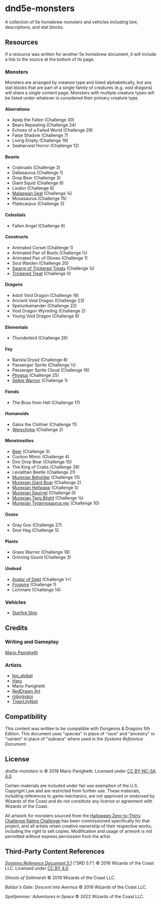 # dnd5e-monsters

A collection of 5e homebrew monsters and vehicles including lore, descriptions, and stat blocks.

## Resources

If a resource was written for another 5e homebrew document, it will include a link to the source at the bottom of its page.

### Monsters

Monsters are arranged by creature type and listed alphabetically, but any stat blocks that are part of a single family of creatures (e.g. void dragons) will share a single content page. Monsters with multiple creature types will be listed under whatever is considered their primary creature type.

#### Aberrations

- Apep the Fallen (Challenge 30)
- Bears Repeating (Challenge 24)
- Echoes of a Failed World (Challenge 29)
- False Shadow (Challenge 7)
- Living Empty (Challenge 19)
- Seaharvest Horror (Challenge 12)

#### Beasts

- Crabnado (Challenge 3)
- Dallasaurus (Challenge 1)
- Drop Bear (Challenge 3)
- Giant Squid (Challenge 6)
- Liodon (Challenge 6)
- [Malagwan Seal](beasts/malagwan-seal.md) (Challenge ⅛)
- Mosasaurus (Challenge 15)
- Platecarpus (Challenge 3)

#### Celestials

- Fallen Angel (Challenge 9)

#### Constructs

- Animated Corset (Challenge 1)
- Animated Pair of Boots (Challenge ½)
- Animated Pair of Gloves (Challenge 1)
- Soul Warden (Challenge 20)
- [Swarm of Trickered Treats](constructs/trickered-treat.md#swarm-of-trickered-treats) (Challenge ¼)
- [Trickered Treat](constructs/trickered-treat.md) (Challenge 0)

#### Dragons

- Adult Void Dragon (Challenge 16)
- Ancient Void Dragon (Challenge 23)
- Spelunkamander (Challenge 22)
- Void Dragon Wyrmling (Challenge 2)
- Young Void Dragon (Challenge 9)

#### Elementals

- Thunderbird (Challenge 26)

#### Fey

- Barista Dryad (Challenge 8)
- Passenger Sprite (Challenge ½)
- Passenger Sprite Cloud (Challenge 16)
- [Phygius](fey/phygius.md) (Challenge 25)
- [Selkie Warrior](fey/selkie-warrior.md) (Challenge 1)

#### Fiends

- The Boss from Hell (Challenge 17)

#### Humanoids

- Galos the Clothier (Challenge 11)
- [Werechimp](humanoids/werechimp.md) (Challenge 2)

#### Monstrosities

- [Beer](monstrosities/beer.md) (Challenge 3)
- Cuckoo Mimic (Challenge 4)
- Dire Drop Bear (Challenge 10)
- The King of Crabs (Challenge 28)
- Leviathan Beetle (Challenge 21)
- [Murexian Beholder](monstrosities/murexian-beholder.md) (Challenge 13)
- [Murexian Giant Boar](monstrosities/murexian-giant-boar.md) (Challenge 2)
- [Murexian Hellwasp](monstrosities/murexian-hellwasp.md) (Challenge 5)
- [Murexian Squirrel](monstrosities/murexian-squirrel.md) (Challenge 0)
- [Murexian Twig Blight](monstrosities/murexian-twig-blight.md) (Challenge ⅛)
- [Murexian Tyrannosaurus rex](monstrosities/murexian-tyrannosaurus-rex.md) (Challenge 10)

#### Oozes

- Gray Goo (Challenge 27)
- Snot Hag (Challenge 5)

#### Plants

- Grass Warrior (Challenge 18)
- Grinning Gourd (Challenge 3)

#### Undead

- [Avatar of Debt](undead/avatar-of-debt.md) (Challenge 1+)
- [Frogpire](undead/frogpire.md) (Challenge 1)
- Lichmare (Challenge 14)

### Vehicles

- [Starfire Ship](vehicles/starfire-ship.md)

## Credits

### Writing and Gameplay

[Mario Panighetti](https://mario.panighetti.net)

### Artists

- [boi_global](https://twitter.com/boi_global)
- [Haru](https://twitter.com/200dollarHaru)
- Mario Panighetti
- [RedDrawn Art](https://linktr.ee/RedDrawnArt)
- [robogyaru](https://twitter.com/robogyaru)
- [TigerLilyNoh](https://tigerlilynoh.tumblr.com)

## Compatibility

This content was written to be compatible with Dungeons & Dragons 5th Edition.  This document uses "species" in place of "race" and "ancestry" or "variant" in place of "subrace" where used in the _Systems Reference Document_.

## License

_dnd5e-monsters_ is © 2018 Mario Panighetti. Licensed under [CC BY-NC-SA 4.0](https://creativecommons.org/licenses/by-nc-sa/4.0/legalcode).

Certain materials are included under fair use exemption of the U.S. Copyright Law and are restricted from further use. These materials, including references to game mechanics, are not approved or endorsed by Wizards of the Coast and do not constitute any license or agreement with Wizards of the Coast.

All artwork for monsters sourced from the [Halloween Zero-to-Thirty Challenge Rating Challenge](https://github.com/mpanighetti/dnd5e-030crc) has been commissioned specifically for that project, and all artists retain creative ownership of their respective works, including the right to sell copies. Modification and usage of artwork is not permitted without express permission from the artist.

## Third-Party Content References

_[Systems Reference Document 5.1](https://dnd.wizards.com/resources/systems-reference-document)_ ("SRD 5.1") © 2016 Wizards of the Coast LLC. Licensed under [CC BY 4.0](https://creativecommons.org/licenses/by/4.0/legalcode).

_Ghosts of Saltmarsh_ © 2019 Wizards of the Coast LLC.

_Baldur's Gate: Descent into Avernus_ © 2019 Wizards of the Coast LLC.

_Spelljammer: Adventures in Space_ © 2022 Wizards of the Coast LLC.
